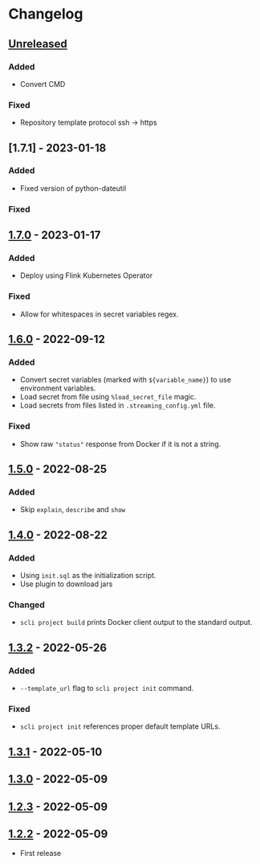 # Changelog

## [Unreleased]

### Added

-   Convert CMD


### Fixed

-   Repository template protocol ssh -> https


## [1.7.1] - 2023-01-18

### Added

-   Fixed version of python-dateutil

### Fixed

## [1.7.0] - 2023-01-17

### Added

-   Deploy using Flink Kubernetes Operator

### Fixed

-   Allow for whitespaces in secret variables regex.

## [1.6.0] - 2022-09-12

### Added

-   Convert secret variables (marked with `${variable_name}`) to use environment variables.
-   Load secret from file using `%load_secret_file` magic.
-   Load secrets from files listed in `.streaming_config.yml` file.

### Fixed

-   Show raw `"status"` response from Docker if it is not a string.

## [1.5.0] - 2022-08-25

### Added

-   Skip `explain`, `describe` and `show`

## [1.4.0] - 2022-08-22

### Added

-   Using `init.sql` as the initialization script.
-   Use plugin to download jars

### Changed

-   `scli project build` prints Docker client output to the standard output.

## [1.3.2] - 2022-05-26

### Added

-   `--template_url` flag to `scli project init` command.

### Fixed

-   `scli project init` references proper default template URLs.

## [1.3.1] - 2022-05-10

## [1.3.0] - 2022-05-09

## [1.2.3] - 2022-05-09

## [1.2.2] - 2022-05-09

-   First release

[Unreleased]: https://github.com/getindata/streaming-cli/compare/1.7.0...HEAD

[1.7.0]: https://github.com/getindata/streaming-cli/compare/1.6.0...1.7.0

[1.6.0]: https://github.com/getindata/streaming-cli/compare/1.5.0...1.6.0

[1.5.0]: https://github.com/getindata/streaming-cli/compare/1.4.0...1.5.0

[1.4.0]: https://github.com/getindata/streaming-cli/compare/1.3.2...1.4.0

[1.3.2]: https://github.com/getindata/streaming-cli/compare/1.3.1...1.3.2

[1.3.1]: https://github.com/getindata/streaming-cli/compare/1.3.0...1.3.1

[1.3.0]: https://github.com/getindata/streaming-cli/compare/1.2.3...1.3.0

[1.2.3]: https://github.com/getindata/streaming-cli/compare/1.2.2...1.2.3

[1.2.2]: https://github.com/getindata/streaming-cli/compare/46ec0366c64d64f8f0b769568b6f0956387f2a7c...1.2.2
